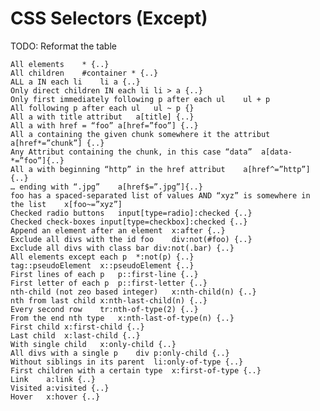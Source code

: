 # CSS Selectors (Except)

TODO: Reformat the table

    All elements	* {..}
    All children	#container * {..}
    ALL a IN each li	li a {..}
    Only direct children IN each li	li > a {..}
    Only first immediately following p after each ul	ul + p
    All following p after each ul	ul ~ p {}
    All a with title attribut	a[title] {..}
    All a with href = “foo”	a[href=”foo”] {..}
    All a containing the given chunk somewhere it the attribut	a[href*=”chunk”] {..}
    Any Attribut containing the chunk, in this case “data”	a[data-*=”foo”]{..}
    All a with beginning “http” in the href attribut	a[href^=”http”] {..}
    … ending with “.jpg”	a[href$=”.jpg”]{..}
    foo has a spaced-separated list of values AND “xyz” is somewhere in the list	x[foo~=”xyz”]
    Checked radio buttons	input[type=radio]:checked {..}
    Checked check-boxes	input[type=checkbox]:checked {..}
    Append an element after an element	x:after {..}
    Exclude all divs with the id foo	div:not(#foo) {..}
    Exclude all divs with class bar	div:not(.bar) {..}
    All elements except each p	*:not(p) {..}
    tag::pseudoElement	x::pseudoElement {..}
    First lines of each p	p::first-line {..}
    First letter of each p	p::first-letter {..}
    nth-child (not zeo based integer)	x:nth-child(n) {..}
    nth from last child	x:nth-last-child(n) {..}
    Every second row	tr:nth-of-type(2) {..}
    From the end nth type	x:nth-last-of-type(n) {..}
    First child	x:first-child {..}
    Last child	x:last-child {..}
    With single child	x:only-child {..}
    All divs with a single p	div p:only-child {..}
    Without siblings in its parent	li:only-of-type {..}
    First children with a certain type	x:first-of-type {..}
    Link	a:link {..}
    Visited	a:visited {..}
    Hover	x:hover {..}
